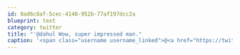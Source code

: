 ```yaml
---
id: 0ad6c8af-5cec-4140-952b-77af197dcc2a
blueprint: text
category: twitter
title: "'@dahul Wow, super impressed man."
caption: '<span class="username username_linked">@<a href="https://twitter.com/dahul" title="Darren Hull (dahul)">dahul</a></span> Wow, super impressed man.'
---
```

